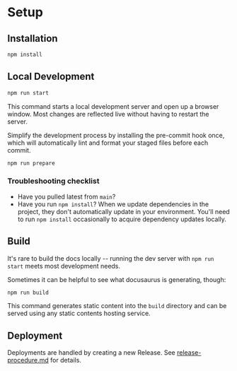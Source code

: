 # Setup

## Installation

```bash
npm install
```

## Local Development

```bash
npm run start
```

This command starts a local development server and open up a browser window. Most changes are reflected live without having to restart the server.

Simplify the development process by installing the pre-commit hook once, which will automatically lint and format your staged files before each commit.

```bash
npm run prepare
```

### Troubleshooting checklist

- Have you pulled latest from `main`?
- Have you run `npm install`? When we update dependencies in the project, they don't automatically update in your environment. You'll need to run `npm install` occasionally to acquire dependency updates locally.

## Build

It's rare to build the docs locally -- running the dev server with `npm run start` meets most development needs.

Sometimes it can be helpful to see what docusaurus is generating, though:

```bash
npm run build
```

This command generates static content into the `build` directory and can be served using any static contents hosting service.

## Deployment

Deployments are handled by creating a new Release. See [release-procedure.md](/howtos/release-procedure.md) for details.
